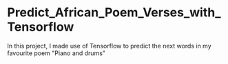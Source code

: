 # Predict_African_Poem_Verses_with_Tensorflow
In this project, I made use of Tensorflow to predict the next words in my favourite poem "Piano and drums"

